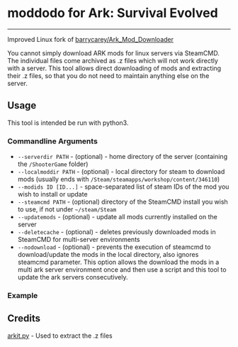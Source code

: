 # moddodo for Ark: Survival Evolved
------------------------------
Improved Linux fork of [barrycarey/Ark_Mod_Downloader](https://github.com/barrycarey/Ark_Mod_Downloader) 

You cannot simply download ARK mods for linux servers via SteamCMD. The individual files come archived as .z files which will not work directly with a server.
This tool allows direct downloading of mods and extracting their .z files, so that you do not need to maintain anything else on the server.

## Usage

This tool is intended be run with python3.

### Commandline Arguments

- `--serverdir PATH` - (optional) - home directory of the server (containing the `/ShooterGame` folder)
- `--localmoddir PATH` - (optional) - local directory for steam to download mods (usually ends with `/Steam/steamapps/workshop/content/346110`)
- `--modids ID [ID...]` - space-separated list of steam IDs of the mod you wish to install or update
- `--steamcmd PATH` - (optional) directory of the SteamCMD install you wish to use, if not under `~/steam/Steam`
- `--updatemods` - (optional) - update all mods currently installed on the server
- `--deletecache` - (optional) - deletes previously downloaded mods in SteamCMD for multi-server environments
- `--nodownload` - (optional) - prevents the execution of steamcmd to download/update the mods in the local directory, also ignores steamcmd parameter. This option allows the download the mods in a multi ark server environment once and then use a script and this tool to update the ark servers consecutively.


### Example

## Credits
<a href="https://github.com/project-umbrella/arkit.py" target="_blank">arkit.py</a> - Used to extract the .z files
